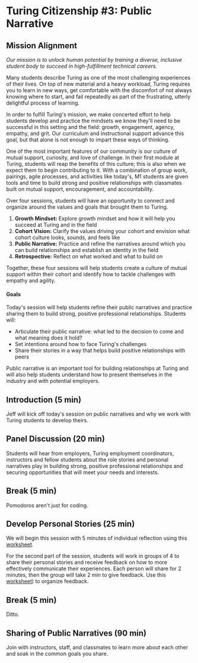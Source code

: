 # Turing Citizenship #3: Public Narrative

## Mission Alignment
*Our mission is to unlock human potential by training a diverse, inclusive student body to succeed in high-fulfillment technical careers.*

Many students describe Turing as one of the most challenging experiences of their lives. On top of new material and a heavy workload, Turing requires you to learn in new ways, get comfortable with the discomfort of not always knowing where to start, and fail repeatedly as part of the frustrating, utterly delightful process of learning.

In order to fulfill Turing's mission, we make concerted effort to help students develop and practice the mindsets we know they'll need to be successful in this setting and the field: growth, engagement, agency, empathy, and grit. Our curriculum and instructional support advance this goal, but that alone is not enough to impart these ways of thinking.

One of the most important features of our community is our culture of mutual support, curiosity, and love of challenge. In their first module at Turing, students will reap the benefits of this culture; this is also when we expect them to begin contributing to it. With a combination of group work, pairings, agile processes, and activities like today's, M1 students are given tools and time to build strong and positive relationships with classmates built on mutual support, encouragement, and accountability.

Over four sessions, students will have an opportunity to connect and organize around the values and goals that brought them to Turing.

  1. **Growth Mindset:** Explore growth mindset and how it will help you succeed at Turing and in the field
  2. **Cohort Vision:** Clarify the values driving your cohort and envision what cohort culture looks, sounds, and feels like
  3. **Public Narrative:** Practice and refine the narratives around which you can build relationships and establish an identity in the field
  4. **Retrospective:** Reflect on what worked and what to build on

Together, these four sessions will help students create a culture of mutual support within their cohort and identify how to tackle challenges with empathy and agility.  


#### Goals
Today's session will help students refine their public narratives and practice sharing them to build strong, positive professional relationships. Students will:

* Articulate their public narrative: what led to the decision to come and what meaning does it hold?
* Set intentions around how to face Turing's challenges
* Share their stories in a way that helps build positive relationships with peers

Public narrative is an important tool for building relationships at Turing and will also help students understand how to present themselves in the industry and with potential employers.

## Introduction (5 min)
Jeff will kick off today's session on public narratives and why we work with Turing students to develop theirs.


## Panel Discussion (20 min)
Students will hear from employers, Turing employment coordinators, instructors and fellow students about the role stories and personal narratives play in building strong, positive professional relationships and securing opportunities that will meet your needs and interests.


## Break (5 min)
Pomodoros aren't just for coding.


## Develop Personal Stories (25 min)
We will begin this session with 5 minutes of individual reflection using this [worksheet](https://github.com/turingschool/gear-up/blob/master/handouts/personal_worksheet.pdf).

For the second part of the session, students will work in groups of 4 to share their personal stories and receive feedback on how to more effectively communicate their experiences. Each person will share for 2 minutes, then the group will take 2 min to give feedback. Use this [worksheet](https://github.com/turingschool/gear-up/blob/master/handouts/reflections_worksheet.pdf)) to organize feedback.


## Break (5 min)
Ditto.


## Sharing of Public Narratives (90 min)
Join with instructors, staff, and classmates to learn more about each other and soak in the common goals you share.
